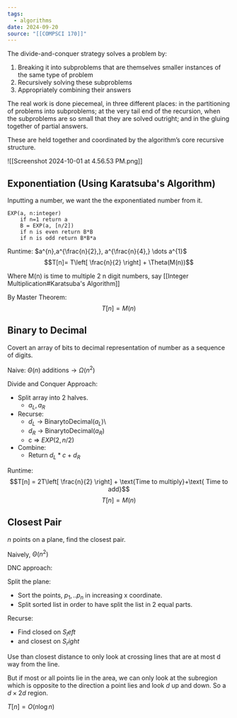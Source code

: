 ```yaml
---
tags:
  - algorithms
date: 2024-09-20
source: "[[COMPSCI 170]]"
---
```

The divide-and-conquer strategy solves a problem by:
1. Breaking it into subproblems that are themselves smaller instances of the same type of problem
2. Recursively solving these subproblems
3. Appropriately combining their answers

The real work is done piecemeal, in three different places: in the partitioning of problems
into subproblems; at the very tail end of the recursion, when the subproblems are so small
that they are solved outright; and in the gluing together of partial answers. 

These are held together and coordinated by the algorithm’s core recursive structure.

![[Screenshot 2024-10-01 at 4.56.53 PM.png]]


## Exponentiation (Using Karatsuba's Algorithm)

Inputting a number, we want the the exponentiated number from it.

```pcode
EXP(a, n:integer)
	if n=1 return a
	B = EXP(a, [n/2])
	if n is even return B*B
	if n is odd return B*B*a
```

Runtime: $a^{n},a^{\frac{n}{2},}, a^{\frac{n}{4},} \dots a^{1}$
$$T[n]= T\left[ \frac{n}{2} \right] + \Theta(M(n))$$

Where M(n) is time to multiple 2 n digit numbers, say [[Integer Multiplication#Karatsuba's Algorithm]]

By Master Theorem: $$T[n] = M(n)$$

## Binary to Decimal

Covert an array of bits to decimal representation of number as a sequence of digits.

Naive: $\Theta(n) \text{ additions} \rightarrow \Omega(n^2)$

Divide and Conquer Approach: 

- Split array into 2 halves.
	- $a_{L}, a_{R}$ 
- Recurse:
	- $d_{L}$ -> BinarytoDecimal($a_{L}$)\
	- $d_{R}$ -> BinarytoDecimal($a_{R}$)
	- c => $EXP(2,n/2)$
- Combine:
	- Return $d_{L}*c + d_{R}$

Runtime:
$$T[n] = 2T\left[ \frac{n}{2} \right] + \text{Time to multiply}+\text{ Time to add}$$
$$T[n]=M(n)$$

## Closest Pair

$n$ points on a plane, find the closest pair. 

Naively, $\Theta(n^2)$

DNC approach:

Split the plane:

- Sort the points, $p_{1}, .. p_{n}$ in increasing x coordinate.
- Split sorted list in order to have split the list in 2 equal parts.

Recurse:
- Find closed on $S_left$
- and closest on $S_right$

Use than closest distance to only look at crossing lines that are at most d way from the line.

But if most or all points lie in the area, we can only look at the subregion which is opposite to the direction a point lies and look $d$ up and down. So a $d \times 2d$ region.

$T[n] = O(n\log n)$
